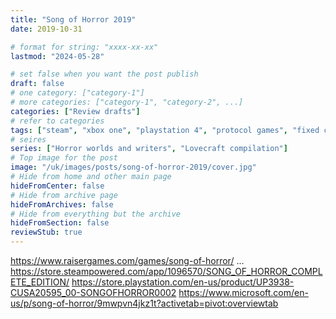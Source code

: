 ```yaml
---
title: "Song of Horror 2019"
date: 2019-10-31

# format for string: "xxxx-xx-xx"
lastmod: "2024-05-28"

# set false when you want the post publish
draft: false
# one category: ["category-1"]
# more categories: ["category-1", "category-2", ...]
categories: ["Review drafts"]
# refer to categories
tags: ["steam", "xbox one", "playstation 4", "protocol games", "fixed camera systems", "science fiction", "weird fiction", "mystic", "mythology", "folklore", "urban legend", "hton", "faith", "madness", "houses of sorrow"]
# seires
series: ["Horror worlds and writers", "Lovecraft compilation"]
# Top image for the post
image: "/uk/images/posts/song-of-horror-2019/cover.jpg"
# Hide from home and other main page
hideFromCenter: false
# Hide from archive page
hideFromArchives: false
# Hide from everything but the archive
hideFromSection: false
reviewStub: true
---
```

https://www.raisergames.com/games/song-of-horror/
...
https://store.steampowered.com/app/1096570/SONG_OF_HORROR_COMPLETE_EDITION/
https://store.playstation.com/en-us/product/UP3938-CUSA20595_00-SONGOFHORROR0002
https://www.microsoft.com/en-us/p/song-of-horror/9mwpvn4jkz1t?activetab=pivot:overviewtab
<!--more-->